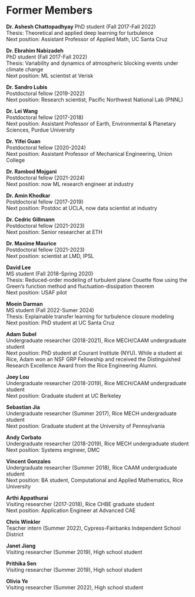 # Former Members

**Dr. Ashesh Chattopadhyay**
PhD student (Fall 2017-Fall 2022)  
Thesis: Theoretical and applied deep learning for turbulence  
Next position: Assistant Professor of Applied Math, UC Santa Cruz  
  
**Dr. Ebrahim Nabizadeh**  
PhD student (Fall 2017-Fall 2022)  
Thesis: Variability and dynamics of atmospheric blocking events under climate change  
Next position: ML scientist at Verisk  

**Dr. Sandro Lubis**  
Postdoctoral fellow (2019-2022)  
Next position: Research scientist, Pacific Northwest National Lab (PNNL)  
  
**Dr. Lei Wang**  
Postdoctoral fellow (2017-2018)  
Next position: Assistant Professor of Earth, Environmental & Planetary Sciences, Purdue University  

**Dr. Yifei Guan**  
Postdoctoral fellow (2020-2024)  
Next position: Assistant Professor of Mechanical Engineering, Union College  
  
**Dr. Rambod Mojgani**  
Postdoctoral fellow (2021-2024)  
Next position: now ML research engineer at industry  
  
**Dr. Amin Khodkar**  
Postdoctoral fellow (2017-2019)  
Next position: Postdoc at UCLA, now data scientist at industry  
  
**Dr. Cedric Gillmann**  
Postdoctoral fellow (2021-2023)  
Next position: Senior researcher at ETH  

**Dr. Maxime Maurice**  
Postdoctoral fellow (2021-2023)  
Next position: scientist at LMD, IPSL  
  
**David Lee**  
MS student (Fall 2018-Spring 2020)  
Thesis: Reduced-order modeling of turbulent plane Couette flow using the Green’s function method and fluctuation-dissipation theorem  
Next position: USAF pilot  
  
**Moein Darman**  
MS student (Fall 2022-Sumer 2024)  
Thesis: Explainable transfer learning for turbulence closure modeling  
Next position: PhD student at UC Santa Cruz  
  
**Adam Subel**  
Undergraduate researcher (2018-2021), Rice MECH/CAAM undergraduate student  
Next position: PhD student at Courant Institute (NYU). While a student at Rice, Adam won an NSF GRP Fellowship and received the Distinguished Research Excellence Award from the Rice Engineering Alumni.  
  
**Joey Lou**  
Undergraduate researcher (2018-2019), Rice MECH/CAAM undergraduate student  
Next position: Graduate student at UC Berkeley  
  
**Sebastian Jia**  
Undergraduate researcher (Summer 2017), Rice MECH undergraduate student  
Next position: Graduate student at the University of Pennsylvania  
  
**Andy Corbato**  
Undergraduate researcher (2018-2019), Rice MECH undergraduate student  
Next position: Systems engineer, DMC  
  
**Vincent Gonzales**  
Undergraduate researcher (Summer 2018), Rice CAAM undergraduate student  
Next position: BA student, Computational and Applied Mathematics, Rice University  
  
**Arthi Appathurai**  
Visiting researcher (2017-2018), Rice CHBE graduate student  
Next position: Application Engineer at Advanced CAE  
  
**Chris Winkler**  
Teacher intern (Summer 2022), Cypress-Fairbanks Independent School District  

**Janet Jiang**  
Visiting researcher (Summer 2019), High school student  

**Prithika Sen**  
Visiting researcher (Summer 2019), High school student  
  
**Olivia Ye**  
Visiting researcher (Summer 2022), High school student  
  